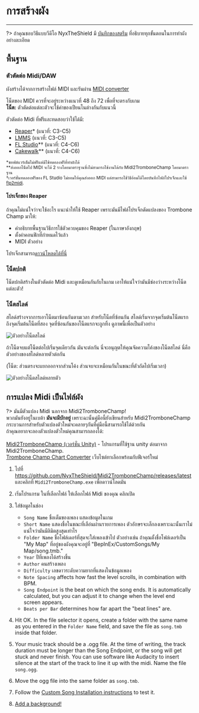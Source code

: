 # การสร้างผัง
---

?> ถ้าคุณชอบวิธีแบบวีดีโอ NyxTheShield มี [บันทึกของสตรีม](https://www.youtube.com/watch?v=ig27SlJveGs) ที่อธิบายทุกขั้นตอนในการทำผังอย่างละเอียด

## พื้นฐาน
### ตัวตัดต่อ Midi/DAW
ผังสร้างได้จากการสร้างไฟล์ MIDI และรันผ่าน [MIDI converter](#converting-midi-to-map-file)

โน็ตของ MIDI ควรที่จะอยู่ระหว่างแนวที่ 48 ถึง 72 เพื่อที่จะตรงกับเกม <br>**โน็ต:** ตัวตัดต่อแต่ละตัวจะใช้ค่าของเปียนโนต่างกันกับแนวนี้

ตัวตัดต่อ Midi ที่ฟรีและทดสอบว่าใช้ได้มี:
- [Reaper](https://www.reaper.fm/download.php)* (แนวที่: C3-C5)
- [LMMS](https://lmms.io/download#windows) (แนวที่: C3-C5)
- [FL Studio](https://www.image-line.com/fl-studio-download/)*† (แนวที่: C4-C6)
- [Cakewalk](https://www.bandlab.com/products/cakewalk)** (แนวที่: C4-C6)

<sub>*ซอฟต์แวร์เต็มไม่ฟรีแต่มีใช้ทดอลงฟรีที่ทำผังได้</sub><br> <sub>**ส่งออกโน็ตไป MIDI จะได้ 2 รางโดยมาตราฐานซึ่งไม่สามารถใช้งานได้กับ Midi2TromboneChamp โดยมาตราฐาน</sub><br> <sub>†เวอร์ชั่นทดลองฟรีของ FL Studio ไม่ยอมให้คุณส่งออก MIDI แต่สามารถใช้วิธีอ้อมได้โดยบันทึกไฟล์โปรเจ็กและใช้ <a href="https://github.com/Kaydax/flp2midi/releases/latest">flp2midi</a>.</p>

<h4 spaces-before="0">
  โปรเจ็กของ Reaper
</h4>

<p spaces-before="0">
  ถ้าคุณไม่แน่ใจว่าจะใช้อะไร แนะนำให้ใช้ Reaper เพราะมันมีไฟล์โปรเจ็กดัดแปลงของ Trombone Champ มาให้:
</p>

<ul>
  <li>
    คำอธิบายพื้นฐานวิธีการใช้ตัวควบคุมของ Reaper (ในภาษาอังกฤษ)
  </li>
  <li>
    ตั้งค่าคอนฟิกที่กำหนดไว้แล้ว
  </li>
  <li>
    MIDI ตัวอย่าง
  </li>
</ul>

<p spaces-before="0">
  โปรเจ็กสามารถ<a href="https://trombone.wiki/docs/files/REAPER_Trombone_Champ_Charting_Template.zip">ดาวน์โหลดได้ที่นี่</a>
</p>

<h3 spaces-before="0">
  โน็ตปกติ
</h3>

<p spaces-before="0">
  โน็ตปกติสร้างในตัวตัดต่อ Midi และดูเหมือนกันกับในเกม เอาให้แน่ใจว่ามันมีช่องว่างระหว่างโน็ตแต่ละตัว!
</p>

<h3 spaces-before="0">
  โน็ตสไลด์
</h3>

<p spaces-before="0">
  สไลด์สร้างจากการเอาโน็ตมาซ้อนกันตามเวลา สำหรับโน็ตที่ซ้อนกัน สไลด์เริ่มจากจุดเริ่มต้นโน็ตแรกถึงจุดเริ่มต้นโน็ตที่สอง จุดที่ซ้อนกันของโน็ตแรกจะถูกทิ้ง ดูภาพนี้เพื่อเป็นตัวอย่าง
</p>

<p spaces-before="0">
  <img src="../docs/files/slide1.png" alt="ตัวอย่างโน็ตสไลด์" />
</p>

<p spaces-before="0">
  ถ้าโน็ตจบแต่โน็ตต่อไปเริ่มจุดเดียวกัน มันจะต่อกัน นี่จะอนุญตให้คุณจัดความโค้งของโน็ตสไลด์ นี่คือตัวอย่างของสไลด์หลายตัวต่อกัน
</p>

<p spaces-before="0">
  (โน็ต: ส่วนตรงจะแยกออกจากส่วนโค้ง ส่วนจบจะเหมือนกันในขณะที่ตัวถัดไปเริ่มเวลา)
</p>

<p spaces-before="0">
  <img src="../docs/files/slide2.png" alt="ตัวอย่างโน็ตสไลด์หลายตัว" />
</p>

<h2 spaces-before="0">
  การแปลง Midi เป็นไฟล์ผัง
</h2>

<p spaces-before="0">
  ?> มันมีตัวแปลง Midi นอกจาก Midi2TromboneChamp! <br>พวกมันยังอยู่ในเบต้า <strong x-id="1">มันจะมีบักอยู่</strong> เพราะฉะนั้นคู่มือนี้ยังเขียนสำหรับ Midi2TromboneChamp <br>กระบวนการสำหรับตัวแปลงตัวใหม่จะคลายๆกันที่คู่มือนี้สามารถใช้ได้ด้วยกัน <br>ถ้าคุณอยากจะลองตัวแปลงตัวใหม่คุณสามารถลองได้: <br><br><a href="https://nyxtheshield.github.io/Midi2TromboneChamp/">Midi2TromboneChamp (เวอร์ชั่น Unity)</a> - โปรแกรมที่ใช้ฐาน unity ต่อมาจาก Midi2TromboneChamp. <br><a href="https://rshieldsprojects.github.io/projects/tccc/">Trombone Champ Chart Converter</a> เว็บไซต์ทาเลือกพร้อมกับฟีเจอร์ใหม่
</p>

<ol start="1">
  <li>
    <p spaces-before="0">
      ไปที่ <a href="https://github.com/NyxTheShield/Midi2TromboneChamp/releases/latest" x-nc="1">https://github.com/NyxTheShield/Midi2TromboneChamp/releases/latest</a> และคลิกที่ <code>Midi2TromboneChamp.exe</code> เพื่อดาวน์โลดมัน
    </p>
  </li>
  
  <li>
    <p spaces-before="0">
      เริ่มโปรแกรม ในที่เลือกไฟล์ ให้เลือกไฟล์ Midi ของคุณ คลิกเปิด
    </p>
  </li>
  
  <li>
    <p spaces-before="0">
      ใส่ข้อมูลในช่อง
    </p>
    <ul>
      <li>
        <code>Song Name</code> ชื่อเต็มของเพลง แสดงข้อมูลในเกม
      </li>
      <li>
        <code>Short Name</code> แสดงชื่อในขณะที่เลือ่นผ่านรายการเพลง ตัวอักษรจะเล็กลงเพราะฉะนั้นเราไม่แน่ใจว่ามันมีลิมิตสูงสุดเท่าไร
      </li>
      <li>
        <code>Folder Name</code> ชื่อโฟล์เดอร์ที่สุดจะใส่เพลงเข้าไป ตัวอย่างเช่น ถ้าคุณตั้งชื่อโฟล์เดอร์เป็น "My Map" ที่อยู่ของผังคุณจะอยู่ที่ "BepInEx/CustomSongs/My Map/song.tmb."
      </li>
      <li>
        <code>Year</code> ปีที่เพลงได้สร้างขึ้น
      </li>
      <li>
        <code>Author</code> คนสร้างเพลง
      </li>
      <li>
        <code>Difficulty</code> เลขดาวระดับความยากที่แสดงในข้อมูลเพลง
      </li>
      <li>
        <code>Note Spacing</code> affects how fast the level scrolls, in combination with BPM.
      </li>
      <li>
        <code>Song Endpoint</code> is the beat on which the song ends. It is automatically calculated, but you can adjust it to change when the level end screen appears.
      </li>
      <li>
        <code>Beats per Bar</code> determines how far apart the "beat lines" are.
      </li>
    </ul>
  </li>
  
  <li>
    <p spaces-before="0">
      Hit OK. In the file selector it opens, create a folder with the same name as you entered in the <code>Folder Name</code> field, and save the file as <code>song.tmb</code> inside that folder.
    </p>
  </li>
  
  <li>
    <p spaces-before="0">
      Your music track should be a .ogg file. At the time of writing, the track duration must be longer than the Song Endpoint, or the song will get stuck and never finish. You can use software like Audacity to insert silence at the start of the track to line it up with the midi. Name the file <code>song.ogg</code>.
    </p>
  </li>
  
  <li>
    <p spaces-before="0">
      Move the ogg file into the same folder as <code>song.tmb</code>.
    </p>
  </li>
  
  <li>
    <p spaces-before="0">
      Follow the <a href="installing-songs">Custom Song Installation instructions</a> to test it.
    </p>
  </li>
  
  <li>
    <p spaces-before="0">
      <a href="chart-backgrounds">Add a background!</a>
    </p>
  </li>
</ol>